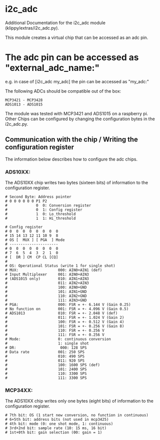 # i2c_adc

Additional Documentation for the i2c_adc module (klippy/extras/i2c_adc.py).

This module creates a virtual chip that can be accessed as an adc pin.
# The adc pin can be accessed as "external_adc_name:"
e.g. in case of [i2c_adc my_adc] the pin can be accessed as "my_adc:"

The following ADCs should be compatible out of the box:

    MCP3421 - MCP3428
    ADS1013 - ADS1015

The module was tested with MCP3421 and ADS1015 on a raspberry pi.
Other Chips can be configured by changing the configuration bytes in the i2c_adc.py.

## Communication with the chip / Writing the configuration register

The information below describes how to configure the adc chips.

### ADS10XX: ##

The ADS10XX chip writes two bytes (sixteen bits) of information to the configuration register.

    # Second Byte: Address pointer
    # 0 0 0 0 0 0 P1 P2
    #             0  0: Conversion register
    #             0  1: Config register
    #             1  0: Lo_threshold
    #             1  1: Hi_threshold

    # Config register
    # 0  0  0  0  0  0  0  0
    # 15 14 13 12 11 10 9  8
    # OS [  MUX ] [ PGA  ] Mode
    # ----------------------
    # 0  0  0  0  0  0  0  0
    # 7  6  5  4  3  2  1  0
    # [  DR ] CM  CP CL [CQ]
    #
    # OS: Operational Status (write 1 for single shot)
    # MUX:                  000: AIN0+AIN1 (def)
    # Input Multiplexer     001: AIN0+AIN3
    # (ADS1015 only)        010: AIN1+AIN3
    #                       011: AIN2+AIN3
    #                       100: AIN0+GND
    #                       101: AIN1+GND
    #                       110: AIN2+GND
    #                       111: AIN3+GND
    # PGA:                  000: FSR = +- 6.144 V (Gain 0.25)
    # No function on        001: FSR = +- 4.096 V (Gain 0.5)
    # ADS1013               010: FSR = +- 2.048 V (def)
    #                       011: FSR = +- 1.024 V (Gain 2)
    #                       100: FSR = +- 0.512 V (Gain 4)
    #                       101: FSR = +- 0.256 V (Gain 8)
    #                       110: FSR = +- 0.256 V
    #                       111: FSR = +- 0.256 V
    # Mode:                 0: continuous conversion
    #                       1: single shot
    # DR:                    000: 128 SPS
    # Data rate             001: 250 SPS
    #                       010: 490 SPS
    #                       011: 920 SPS
    #                       100: 1600 SPS (def)
    #                       101: 2400 SPS
    #                       110: 3300 SPS
    #                       111: 3300 SPS


### MCP34XX: ##

The ADS10XX chip writes only one bytes (eight bits) of information to the configuration register.

    # 7th bit: OS (1 start new conversion, no function in continuous)
    # 6+5th bit: address bits (not used in mcp3425)
    # 4th bit: mode (0: one shot mode, 1: continuous)
    # 3rd+2nd bit: sample rate (10: 15 ms, 16 bit)
    # 1st+0th bit: gain selection (00: gain = 1)
